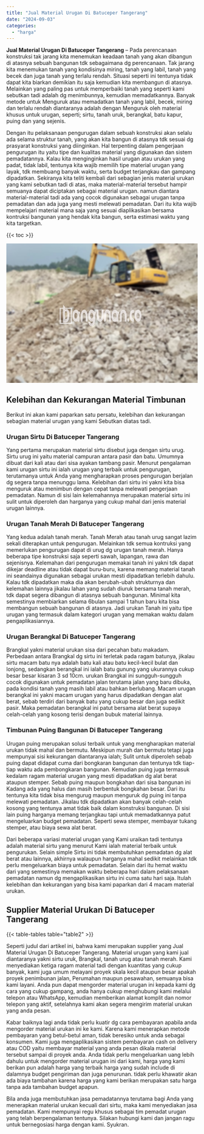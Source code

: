 ```yaml
---
title: "Jual Material Urugan Di Batuceper Tangerang"
date: "2024-09-03"
categories: 
  - "harga"
---
```


**Jual Material Urugan Di Batuceper Tangerang** – Pada perencanaan konstruksi tak jarang kita menemukan keadaan tanah yang akan dibangun di atasnya sebuah bangunan tdk sebagaimana dg perencanaan. Tak jarang kita menemukan tanah yang kondisinya miring, tanah yang labil, tanah yang becek dan juga tanah yang terlalu rendah. Situasi seperti ini tentunya tidak dapat kita biarkan demikian itu saja kemudian kita membangun di atasnya. Melainkan yang paling pas untuk memperbaiki tanah yang seperti kami sebutkan tadi adalah dg menimbunnya, kemudian memadatkannya. Banyak metode untuk Menguruk atau memadatkan tanah yang labil, becek, miring dan terlalu rendah diantaranya adalah dengan Menguruk oleh material khusus untuk urugan, seperti; sirtu, tanah uruk, berangkal, batu kapur, puing dan yang sejenis.

Dengan itu pelaksanaan pengurugan dalam sebuah konstruksi akan selalu ada selama struktur tanah, yang akan kita bangun di atasnya tdk sesuai dg prasyarat konstruksi yang diinginkan. Hal terpenting dalam pengerjaan pengurugan itu yaitu tipe dan kualitas material yang digunakan dan sistem pemadatannya. Kalau kita menginginkan hasil urugan atau urukan yang padat, tidak labil, tentunya kita wajib memilih tipe material urugan yang layak, tdk membuang banyak waktu, serta budget terjangkau dan gampang dipadatkan. Sekiranya kita teliti kembali dari sebagian jenis material urukan yang kami sebutkan tadi di atas, maka material-material tersebut hampir semuanya dapat diciptakan sebagai material urugan. namun diantara material-material tadi ada yang cocok digunakan sebagai urugan tanpa pemadatan dan ada juga yang mesti melewati pemadatan. Dari itu kita wajib mempelajari material mana saja yang sesuai diaplikasikan bersama kontruksi bangunan yang hendak kita bangun, serta estimasi waktu yang kita targetkan.

{{< toc >}}

![Jual Material Urugan Di Batuceper Tangerang](/images/jual-urugan-39.png)

## Kelebihan dan Kekurangan Material Timbunan

Berikut ini akan kami paparkan satu persatu, kelebihan dan kekurangan sebagian material urugan yang kami Sebutkan diatas tadi.

### Urugan Sirtu Di Batuceper Tangerang

Yang pertama merupakan material sirtu disebut juga dengan sirtu urug. Sirtu urug ini yaitu material campuran antara pasir dan batu. Umumnya dibuat dari kali atau dari sisa ayakan tambang pasir. Menurut pengalaman kami urugan sirtu ini ialah urugan yang terbaik untuk pengurugan, terutamanya untuk Anda yang mengharapkan proses pengurugan berjalan dg segera tanpa menunggu lama. Kelebihan dari sirtu ini yakni kita bisa menguruk atau menimbun dengan cepat tanpa melewati pengerjaan pemadatan. Namun di sisi lain kelemahannya merupakan material sirtu ini sulit untuk diperoleh dan harganya yang cukup mahal dari jenis material urugan lainnya.

### Urugan Tanah Merah Di Batuceper Tangerang

Yang kedua adalah tanah merah. Tanah Merah atau tanah urug sangat lazim sekali diterapkan untuk pengurugan. Melainkan tdk semua kontruksi yang memerlukan pengurugan dapat di urug dg urugan tanah merah. Hanya beberapa tipe konstruksi saja seperti sawah, lapangan, rawa dan sejenisnya. Kelemahan dari pengurugan memakai tanah ini yakni tdk dapat dikejar deadline atau tidak dapat buru-buru, karena memang material tanah ini seandainya digunakan sebagai urukan mesti dipadatkan terlebih dahulu. Kalau tdk dipadatkan maka dia akan berubah-ubah strukturnya dan kelemahan lainnya jikalau lahan yang sudah diuruk bersama tanah merah, tdk dapat segera dibangun di atasnya sebuah bangunan. Minimal kita semestinya membiarkan selama 6bulan sampai 1 tahun baru kita bisa membangun sebuah bangunan di atasnya. Jadi urukan Tanah ini yaitu tipe urugan yang termasuk dalam kategori urugan yang memakan waktu dalam pengaplikasiannya.

### Urugan Berangkal Di Batuceper Tangerang

Brangkal yakni material urukan sisa dari pecahan batu makadam. Perbedaan antara Brangkal dg sirtu ini terletak pada ragam batunya, jikalau sirtu macam batu nya adalah batu kali atau batu kecil-kecil bulat dan lonjong, sedangkan berangkal ini ialah batu gunung yang ukurannya cukup besar besar kisaran 3 sd 10cm. urukan Brangkal ini sungguh-sungguh cocok digunakan untuk pemadatan jalan terutama jalan yang baru dibuka, pada kondisi tanah yang masih labil atau bahkan berlubang. Macam urugan berangkal ini yakni macam urugan yang harus dipadatkan dengan alat berat, sebab terdiri dari banyak batu yang cukup besar dan juga sedikit pasir. Maka pemadatan berangkal ini patut bersama alat berat supaya celah-celah yang kosong terisi dengan bubuk material lainnya.

### Timbunan Puing Bangunan Di Batuceper Tangerang

Urugan puing merupakan solusi terbaik untuk yang mengharapkan material urukan tidak mahal dan bermutu. Meskipun murah dan bermutu tetapi juga mempunyai sisi kekurangan diantaranya ialah; Sulit untuk diperoleh sebab puing dapat didapat cuma dari bongkaran bangunan dan tentunya tdk tiap-tiap waktu ada pembongkaran bangunan. Kemudian puing juga termasuk kedalam ragam material urugan yang mesti dipadatkan dg alat berat ataupun stemper. Sebab puing maupun bongkahan dari sisa bangunan ini Kadang ada yang halus dan masih berbentuk bongkahan besar. Dari itu tentunya kita tidak bisa mengurug maupun menguruk dg puing ini tanpa melewati pemadatan. Jikalau tdk dipadatkan akan banyak celah-celah kosong yang tentunya amat tidak baik dalam konstruksi bangunan. Di sisi lain puing harganya memang terjangkau tapi untuk memadatkannya patut mengeluarkan budget pemadatan. Seperti sewa stemper, membayar tukang stemper, atau biaya sewa alat berat.

Dari beberapa variasi material urugan yang Kami uraikan tadi tentunya adalah material sirtu yang menurut Kami ialah material terbaik untuk pengurukan. Selain simple Sirtu ini tidak membutuhkan pemadatan dg alat berat atau lainnya, akhirnya walaupun harganya mahal sedikit melainkan tdk perlu mengeluarkan biaya untuk pemadatan. Selain dari itu hemat waktu dari yang semestinya memakan waktu beberapa hari dalam pelaksanaan pemadatan namun dg mengaplikasikan sirtu ini cuma satu hari saja. Itulah kelebihan dan kekurangan yang bisa kami paparkan dari 4 macam material urukan.

## Supplier Material Urukan Di Batuceper Tangerang

{{< table-tables table="table2" >}}

Seperti judul dari artikel ini, bahwa kami merupakan supplier yang Jual Material Urugan Di Batuceper Tangerang. Material urugan yang kami jual diantaranya yakni sirtu uruk, Brangkal, tanah urug atau tanah merah. Kami menyediakan ketiga ragam material tadi dengan kuantitas yang cukup banyak, kami juga umum melayani proyek skala kecil ataupun besar apakah proyek penimbunan jalan, Perumahan maupun pesawahan, semuanya bisa kami layani. Anda pun dapat mengorder material urugan ini kepada kami dg cara yang cukup gampang, anda hanya cukup menghubungi kami melalui telepon atau WhatsApp, kemudian memberikan alamat komplit dan nomor telepon yang aktif, setelahnya kami akan segera mengirim material urukan yang anda pesan.

Kabar baiknya lagi anda tidak perlu kuatir dg cara pembayaran apabila anda mengorder material urukan ini ke kami. Karena kami menerapkan metode pembayaran yang betul-betul aman, tidak beresiko untuk anda sebagai konsumen. Kami juga mengaplikasikan sistem pembayaran cash on delivery atau COD yaitu membayar material yang anda pesan dikala material tersebut sampai di proyek anda. Anda tidak perlu mengeluarkan uang lebih dahulu untuk mengorder material urugan ini dari kami, harga yang kami berikan pun adalah harga yang terbaik harga yang sudah include di dalamnya budget pengiriman dan juga penurunan. tidak perlu khawatir akan ada biaya tambahan karena harga yang kami berikan merupakan satu harga tanpa ada tambahan budget apapun.

Bila anda juga membutuhkan jasa pemadatannya terutama bagi Anda yang menerapkan material urukan kecuali dari sirtu, maka kami menyediakan jasa pemadatan. Kami mempunyai regu khusus sebagai tim pemadat urugan yang telah berpengalaman tentunya. Silakan hubungi kami dan jangan ragu untuk bernegosiasi harga dengan kami. Syukran.
